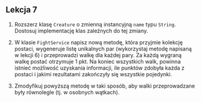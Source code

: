 ## Lekcja 7

1. Rozszerz klasę `Creature` o zmienną instancyjną `name` typu `String`. Dostosuj implementację
klas zależnych do tej zmiany.

2. W klasie `FightService` napisz nową metodę, która przyjmie kolekcję postaci, wygeneruje listę
unikalnych par (wykorzystaj metodę napisaną w lekcji 6) i przeprowadzi walkę dla każdej pary.
Za każdą wygraną walkę postać otrzymuje 1 pkt. Na koniec wszystkich walk, powinna istnieć możliwość
uzyskania informacji, ile punktów zdobyła każda z postaci i jakimi rezultatami zakończyły się wszystkie 
pojedynki.

3. Zmodyfikuj powyższą metodę w taki sposób, aby walki przeprowadzane były równolegle (tj. w osobnych wątkach).